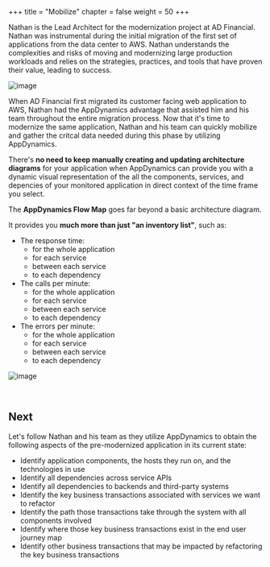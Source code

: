 +++
title = "Mobilize"
chapter = false
weight = 50
+++


Nathan is the Lead Architect for the modernization project at AD Financial.  Nathan was instrumental during the initial migration of the first set of  applications from the data center to AWS. Nathan understands the complexities and risks of moving and modernizing large production workloads and relies on the strategies, practices, and tools that have proven their value, leading to success.

![image](/images/mobilize/ad_team_architect.png)

When AD Financial first migrated its customer facing web application to AWS, Nathan had the AppDynamics advantage that assisted him and his team throughout the entire migration process.  Now that it's time to modernize the same application, Nathan and his team can quickly mobilize and gather the critcal data needed during this phase by utilizing AppDynamics.

There's **no need to keep manually creating and updating architecture diagrams** for your application when AppDynamics can provide you with a dynamic visual representation of the all the components, services, and depencies of your monitored application in direct context of the time frame you select.

The **AppDynamics Flow Map** goes far beyond a basic architecture diagram.  

It provides you **much more than just "an inventory list"**, such as:

 - The response time:
   -  for the whole application
   -  for each service
   -  between each service
   -  to each dependency
 - The calls per minute:
   - for the whole application
   - for each service
   - between each service
   - to each dependency
 - The errors per minute:
   - for the whole application
   - for each service
   - between each service
   - to each dependency

![image](/images/mobilize/01_flowmap.png)

<br>

## Next <i class='fas fa-cog fa-spin'></i>

Let's follow Nathan and his team as they utilize AppDynamics to obtain the following aspects of the pre-modernized application in its current state:

- Identify application components, the hosts they run on, and the technologies in use
- Identify all dependencies across service APIs
- Identify all dependencies to backends and third-party systems
- Identify the key business transactions associated with services we want to refactor
- Identify the path those transactions take through the system with all components involved
- Identify where those key business transactions exist in the end user journey map
- Identify other business transactions that may be impacted by refactoring the key business transactions


